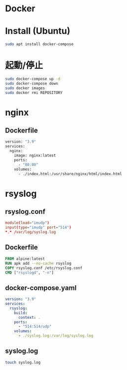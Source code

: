# Docker

# Install (Ubuntu)

```bash
sudo apt install docker-compose
```

# 起動/停止

```bash
sudo docker-compose up -d
sudo docker-compose down
sudo docker images
sudo docker rmi REPOSITORY
```

# nginx

## Dockerfile

```dockerfile
version: "3.9"
services:
  nginx:
    image: nginx:latest
    ports:
      - "80:80"
    volumes:
      - ./index.html:/usr/share/nginx/html/index.html
```

# rsyslog

## rsyslog.conf

```conf
module(load="imudp")
input(type="imudp" port="514")
*.* /var/log/syslog.log
```

## Dockerfile

```dockerfile
FROM alpine:latest
RUN apk add --no-cache rsyslog
COPY rsyslog.conf /etc/rsyslog.conf
CMD ["rsyslogd", "-n"]
```

## docker-compose.yaml

```yaml
version: "3.9"
services:
  rsyslog:
    build:
      context: .
    ports:
      - "514:514/udp"
    volumes:
      - ./syslog.log:/var/log/syslog.log
```

## syslog.log

```bash
touch syslog.log
```
